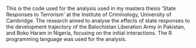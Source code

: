 This is the code used for the analysis used in my masters thesis 'State Responses to Terrorism' at the Institute of Criminology, University of Cambridge. The research aimed to analyse the effects of state responses to the development trajectory of the Balochistan Liberation Army in Pakistan, and Boko Haram in Nigeria, focusing on the initial interactions.
The R programming language was used for the analysis.

